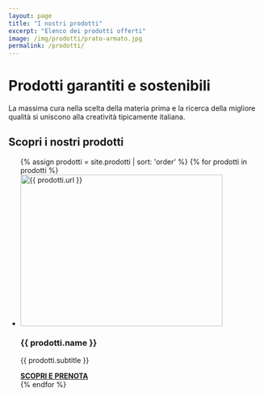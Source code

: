 ```yaml
---
layout: page
title: "I nostri prodotti"
excerpt: "Elenco dei prodotti offerti"
image: /img/prodotti/prato-armato.jpg
permalink: /prodotti/
---
```

<script type="application/ld+json">{"@context":"https://schema.org/","@type":"CollectionPage","url":"{{ page.url | replace:'index.html','' | prepend: site.baseurl | prepend: site.url }}"}</script>
# Prodotti garantiti e sostenibili

La massima cura nella scelta della materia prima e la ricerca della migliore qualità si uniscono alla creatività tipicamente italiana.

## Scopri i nostri prodotti

<div class="list-collection">
<ul>
  {% assign prodotti = site.prodotti | sort: 'order' %}
  {% for prodotti in prodotti %}
		<li>
      <img src="{% include relative-src.html src=prodotti.image_path %}" width="400" height="300" alt="{{ prodotti.url }}">
      <div>
      <h3>{{ prodotti.name }}</h3>
      <p>{{ prodotti.subtitle }}</p>
			<a href="{{ site.baseurl }}{{ prodotti.url }}" title="{{ prodotti.url }}"><strong>SCOPRI E PRENOTA</strong></a>
      </div>
    </li>
	{% endfor %}
</ul>
</div>
